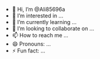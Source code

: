 - 👋 Hi, I’m @Ali85696a
- 👀 I’m interested in ...
- 🌱 I’m currently learning ...
- 💞️ I’m looking to collaborate on ...
- 📫 How to reach me ...
- 😄 Pronouns: ...
- ⚡ Fun fact: ...

<!---
Ali85696a/Ali85696a is a ✨ special ✨ repository because its `README.md` (this file) appears on your GitHub profile.
You can click the Preview link to take a look at your changes.
--->
